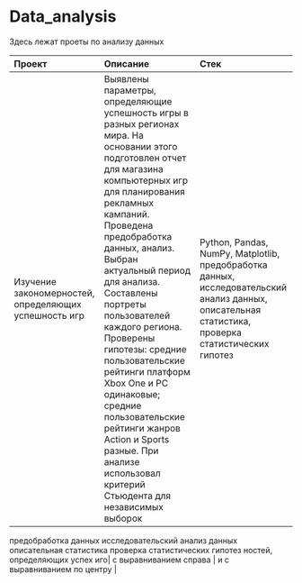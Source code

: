 # Data_analysis
Здесь лежат проеты по анализу данных

| Проект                | Описание               | Стек                        |
| :-------------------- | :--------------------- |:----------------------------|
| Изучение закономерностей, определяющих успешность игр | Выявлены параметры, определяющие успешность игры в разных регионах мира. На основании этого подготовлен отчет для магазина компьютерных игр для планирования рекламных кампаний. Проведена предобработка данных, анализ. Выбран актуальный период для анализа. Составлены портреты пользователей каждого региона. Проверены гипотезы: средние пользовательские рейтинги платформ Xbox One и PC одинаковые; средние пользовательские рейтинги жанров Action и Sports разные. При анализе использовал критерий Стьюдента для независимых выборок | Python, Pandas, NumPy, Matplotlib, предобработка данных, исследовательский анализ данных, описательная статистика, проверка статистических гипотез|


предобработка данных
исследовательский анализ данных
описательная статистика
проверка статистических гипотез
ностей, определяющих 
успех иго| с выравниванием справа | и с выравниванием по центру |

